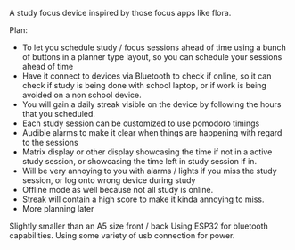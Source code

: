 A study focus device inspired by those focus apps like flora.

Plan:
- To let you schedule study / focus sessions ahead of time using a bunch of buttons in a planner type layout, so you can schedule your sessions ahead of time
- Have it connect to devices via Bluetooth to check if online, so it can check if study is being done with school laptop, or if work is being avoided on a non school device.
- You will gain a daily streak visible on the device by following the hours that you scheduled.
- Each study session can be customized to use pomodoro timings
- Audible alarms to make it clear when things are happening with regard to the sessions
- Matrix display or other display showcasing the time if not in a active study session, or showcasing the time left in study session if in.
- Will be very annoying to you with alarms / lights if you miss the study session, or log onto wrong device during study
- Offline mode as well because not all study is online.
- Streak will contain a high score to make it kinda annoying to miss.
- More planning later


Slightly smaller than an A5 size front / back
Using ESP32 for bluetooth capabilities.
Using some variety of usb connection for power.